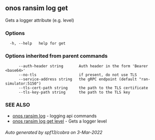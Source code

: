 ## onos ransim log get

Gets a logger attribute (e.g. level)

### Options

```
  -h, --help   help for get
```

### Options inherited from parent commands

```
      --auth-header string       Auth header in the form 'Bearer <base64>'
      --no-tls                   if present, do not use TLS
      --service-address string   the gRPC endpoint (default "ran-simulator:5150")
      --tls-cert-path string     the path to the TLS certificate
      --tls-key-path string      the path to the TLS key
```

### SEE ALSO

* [onos ransim log](onos_ransim_log.md)	 - logging api commands
* [onos ransim log get level](onos_ransim_log_get_level.md)	 - Gets a logger level

###### Auto generated by spf13/cobra on 3-Mar-2022
